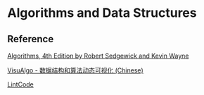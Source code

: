 # Algorithms and Data Structures

## Reference

[Algorithms, 4th Edition by Robert Sedgewick and Kevin Wayne](https://algs4.cs.princeton.edu/home/)

[VisuAlgo - 数据结构和算法动态可视化 \(Chinese\)](https://visualgo.net/)

[LintCode](https://www.lintcode.com/)

